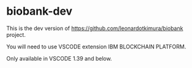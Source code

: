 # biobank-dev

This is the dev version of https://github.com/leonardotkimura/biobank project. 

You will need to use VSCODE extension IBM BLOCKCHAIN PLATFORM. 

Only available in VSCODE 1.39 and below.
 
